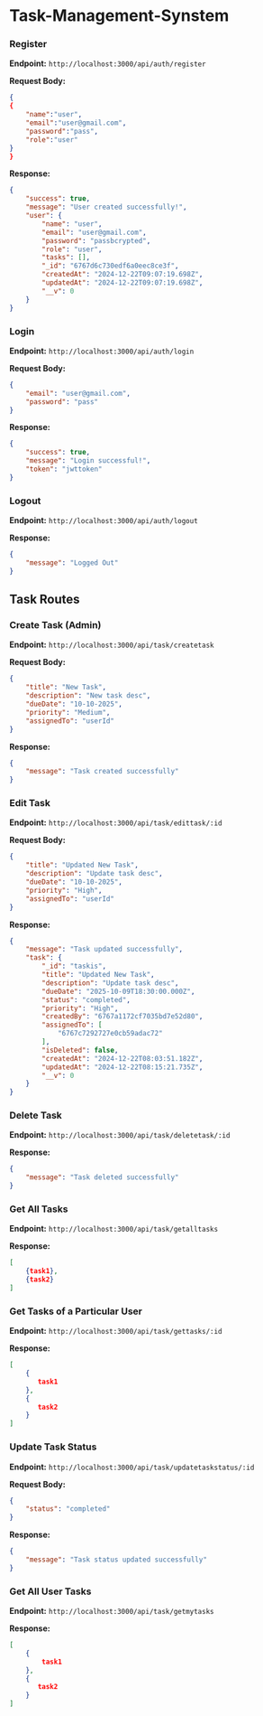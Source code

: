 # Task-Management-Synstem

### Register

**Endpoint:** `http://localhost:3000/api/auth/register`

**Request Body:**

```json
{
{
    "name":"user",
    "email":"user@gmail.com",
    "password":"pass",
    "role":"user"
}
}
```

**Response:**

```json
{
    "success": true,
    "message": "User created successfully!",
    "user": {
        "name": "user",
        "email": "user@gmail.com",
        "password": "passbcrypted",
        "role": "user",
        "tasks": [],
        "_id": "6767d6c730edf6a0eec8ce3f",
        "createdAt": "2024-12-22T09:07:19.698Z",
        "updatedAt": "2024-12-22T09:07:19.698Z",
        "__v": 0
    }
}
```

### Login

**Endpoint:** `http://localhost:3000/api/auth/login`

**Request Body:**

```json
{
    "email": "user@gmail.com",
    "password": "pass"
}
```

**Response:**

```json
{
    "success": true,
    "message": "Login successful!",
    "token": "jwttoken"
}
```

### Logout

**Endpoint:** `http://localhost:3000/api/auth/logout`

**Response:**

```json
{
    "message": "Logged Out"
}
```

## Task Routes

### Create Task (Admin)

**Endpoint:** `http://localhost:3000/api/task/createtask`

**Request Body:**

```json
{
    "title": "New Task",
    "description": "New task desc",
    "dueDate": "10-10-2025",
    "priority": "Medium",
    "assignedTo": "userId"
}
```

**Response:**

```json
{
    "message": "Task created successfully"
}
```

### Edit Task

**Endpoint:** `http://localhost:3000/api/task/edittask/:id`

**Request Body:**

```json
{
    "title": "Updated New Task",
    "description": "Update task desc",
    "dueDate": "10-10-2025",
    "priority": "High",
    "assignedTo": "userId"
}
```

**Response:**

```json
{
    "message": "Task updated successfully",
    "task": {
        "_id": "taskis",
        "title": "Updated New Task",
        "description": "Update task desc",
        "dueDate": "2025-10-09T18:30:00.000Z",
        "status": "completed",
        "priority": "High",
        "createdBy": "6767a1172cf7035bd7e52d80",
        "assignedTo": [
            "6767c7292727e0cb59adac72"
        ],
        "isDeleted": false,
        "createdAt": "2024-12-22T08:03:51.182Z",
        "updatedAt": "2024-12-22T08:15:21.735Z",
        "__v": 0
    }
}
```

### Delete Task

**Endpoint:** `http://localhost:3000/api/task/deletetask/:id`

**Response:**

```json
{
    "message": "Task deleted successfully"
}
```

### Get All Tasks

**Endpoint:** `http://localhost:3000/api/task/getalltasks`

**Response:**

```json
[
    {task1},
    {task2}
]
```

### Get Tasks of a Particular User

**Endpoint:** `http://localhost:3000/api/task/gettasks/:id`

**Response:**

```json
[
    {
       task1
    },
    {
       task2
    }
]
```

### Update Task Status

**Endpoint:** `http://localhost:3000/api/task/updatetaskstatus/:id`

**Request Body:**

```json
{
    "status": "completed"
}
```

**Response:**

```json
{
    "message": "Task status updated successfully"
}
```

### Get All User Tasks

**Endpoint:** `http://localhost:3000/api/task/getmytasks`

**Response:**

```json
[
    {
        task1
    },
    {
       task2
    }
]
```

